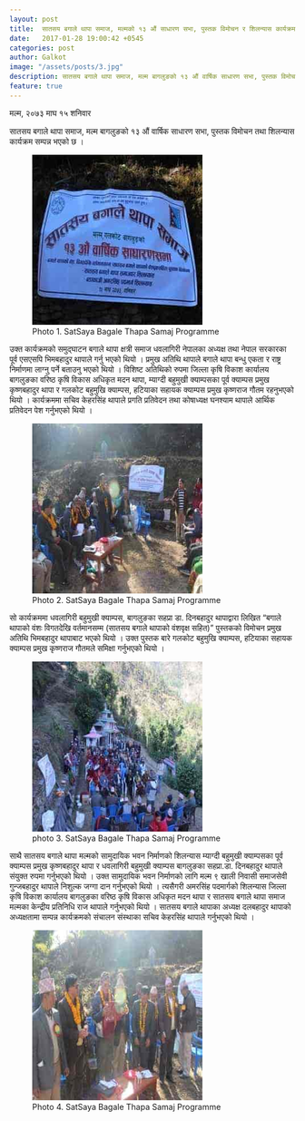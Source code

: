 ```yaml
---
layout: post
title:  सातसय बगाले थापा समाज, मल्मको १३ औं साधारण सभा, पुस्तक विमोचन र शिलन्यास कार्यक्रम सम्पन्न
date:   2017-01-28 19:00:42 +0545
categories: post
author: Galkot
image: "/assets/posts/3.jpg"
description: सातसय बगाले थापा समाज, मल्म बागलुङको १३ औं वार्षिक साधारण सभा, पुस्तक विमोचन तथा शिलन्यास कार्यक्रम सम्पन्न भएको छ । उक्त कार्यक्रमको समुद्घाटन बगाले थापा क्षत्री समाज धवलागिरी नेपालका अध्यक्ष तथा नेपाल सरकारका पूर्व एसएसपि भिमबहादुर थापाले गर्नु भएको थियो । प्रमुख अतिथि थापाले बगाले थापा बन्धु एकता र राष्ट्र निर्माणमा लाग्नु पर्ने बताउनु भएको थियो ।   ...| Galkot News, Khabar, Information
feature: true
---
```

मल्म, २०७३ माघ १५ शनिवार

सातसय बगाले थापा समाज, मल्म बागलुङको १३ औं वार्षिक साधारण सभा, पुस्तक विमोचन तथा शिलन्यास कार्यक्रम सम्पन्न भएको छ । 

<figure><img src="/assets/posts/1.jpg" align="middle;"><figcaption> Photo 1. SatSaya Bagale Thapa Samaj Programme </figcaption></figure>

उक्त कार्यक्रमको समुद्घाटन बगाले थापा क्षत्री समाज धवलागिरी नेपालका अध्यक्ष तथा नेपाल सरकारका पूर्व एसएसपि भिमबहादुर थापाले गर्नु भएको थियो । प्रमुख अतिथि थापाले बगाले थापा बन्धु एकता र राष्ट्र निर्माणमा लाग्नु पर्ने बताउनु भएको थियो । विशिष्ट अतिथिको रुपमा जिल्ला कृषि विकाश कार्यालय बागलुङका वरिष्ठ कृषि विकास अधिकृत मदन थापा, म्याग्दी बहुमुखी क्याम्पसका पूर्व क्याम्पस प्रमुख कृष्णबहादुर थापा र गलकोट बहुमुखि क्याम्पस, हटियाका सहायक क्याम्पस प्रमुख कृष्णराज गौतम रहनुभएको थियो । कार्यक्रममा सचिव केहरसिंह थापाले प्रगति प्रतिवेदन तथा कोषाध्यक्ष घनश्याम थापाले आर्थिक प्रतिवेदन पेश गर्नुभएको थियो ।

<figure><img src="/assets/posts/2.jpg" align="middle;"><figcaption>Photo 2. SatSaya Bagale Thapa Samaj Programme</figcaption></figure>

सो कार्यक्रममा धवलागिरी बहुमुखी क्याम्पस, बागलुङका सहप्रा डा. दिनबहादुर थापाद्वारा लिखित “बगाले थापाको वंशः विगतदेखि वर्तमानसम्म (सातसय बगाले थापाको वंशवृक्ष सहित)” पुस्तकको विमोचन प्रमुख अतिथि भिमबहादुर थापाबाट भएको थियो । उक्त पुस्तक बारे गलकोट बहुमुखि क्याम्पस, हटियाका सहायक क्याम्पस प्रमुख कृष्णराज गौतमले समिक्षा गर्नुभएको थियो ।

<figure><img src="/assets/posts/3.jpg" align="middle;"><figcaption>photo 3. SatSaya Bagale Thapa Samaj Programme</figcaption></figure>

साथै सातसय बगाले थापा मल्मको सामुदायिक भवन निर्माणको शिलन्यास म्याग्दी बहुमुखी क्याम्पसका पूर्व क्याम्पस प्रमुख कृष्णबहादुर थापा र धवलागिरी बहुमुखी क्याम्पस बागलुङका सहप्रा.डा. दिनबहादुर थापाले संयुक्त रुपमा गर्नुभएको थियो । उक्त सामुदायिक भवन निर्माणको लागि मल्म ९ खाली निवासी समाजसेवी गुन्जबहादुर थापाले निशुल्क जग्गा दान गर्नुभएको थियो । त्यसैगरी अमरसिंह पदमार्गको शिलन्यास जिल्ला कृषि विकाश कार्यालय बागलुङका वरिष्ठ कृषि विकास अधिकृत मदन थापा र सातसय बगाले थापा समाज मल्मका केन्द्रीय प्रतिनिधि राज थापाले गर्नुभएको थियो । सातसय बगाले थापाका अध्यक्ष दलबहादुर थापाको अध्यक्षतामा सम्पन्न कार्यक्रमको संचालन संस्थाका सचिव केहरसिंह थापाले गर्नुभएको थियो ।

<figure><img src="/assets/posts/4.jpg" align="middle;"><figcaption>Photo 4. SatSaya Bagale Thapa Samaj Programme </figcaption></figure>